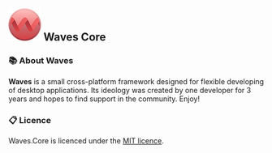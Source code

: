 ## ![logo](files/logo_very_small.png)  Waves Core



### 📚 About Waves

**Waves** is a small cross-platform framework designed for flexible developing of desktop applications. Its ideology was created by one developer for 3 years and hopes to find support in the community. Enjoy!



### 📋 Licence

Waves.Core is licenced under the [MIT licence](https://github.com/ambertape/waves.ui/blob/master/license.md).
